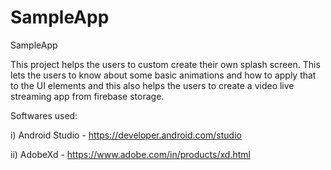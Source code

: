 # SampleApp
SampleApp

This project helps the users to custom create their own splash screen. This lets the users to know about some basic animations and how to apply that to the UI elements and this also helps the users to create a video live streaming app from firebase storage.

Softwares used:


  i) Android Studio - https://developer.android.com/studio
  
  
 ii) AdobeXd  - https://www.adobe.com/in/products/xd.html
